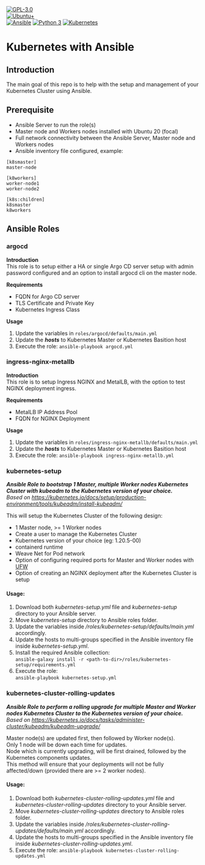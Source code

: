 [![GPL-3.0](https://img.shields.io/badge/license-GPL--3.0-BE0000?style=plastic)](#)  
[![Ubuntu+](https://img.shields.io/badge/Ubuntu-DD4814?style=plastic)](#)  
[![Ansible](https://img.shields.io/badge/Ansible-131211?style=plastic)](#) [![Python 3](https://img.shields.io/badge/Python-3-3673A5?style=plastic)](#)   [![Kubernetes](https://img.shields.io/badge/Kubernetes-326CE5?style=plastic)](#)  
  
# Kubernetes with Ansible
  
## Introduction
The main goal of this repo is to help with the setup and management of your Kubernetes Cluster using Ansible.
  
## Prerequisite
* Ansible Server to run the role(s)
* Master node and Workers nodes installed with Ubuntu 20 (focal)
* Full network connectivity between the Ansible Server, Master node and Workers nodes
* Ansible inventory file configured, example:  
```
[k8smaster]  
master-node  
  
[k8workers]  
worker-node1  
worker-node2  
  
[k8s:children]  
k8smaster  
k8workers  
```
  
## Ansible Roles
  
### argocd
  
**Introduction**  
This role is to setup either a HA or single Argo CD server setup with admin password configured and an option to install argocd cli on the master node.
  
**Requirements**  
* FQDN for Argo CD server
* TLS Certificate and Private Key
* Kubernetes Ingress Class
  
**Usage**  
1. Update the variables in `roles/argocd/defaults/main.yml`
2. Update the ***hosts*** to Kubernetes Master or Kubernetes Basition host
3.  Execute the role: `ansible-playbook argocd.yml`

### ingress-nginx-metallb
  
**Introduction**  
This role is to setup Ingress NGINX and MetalLB, with the option to test NGINX deployment ingress.
  
**Requirements**  
* MetalLB IP Address Pool
* FQDN for NGINX Deployment
  
**Usage**  
1. Update the variables in `roles/ingress-nginx-metallb/defaults/main.yml`
2. Update the ***hosts*** to Kubernetes Master or Kubernetes Basition host
3.  Execute the role: `ansible-playbook ingress-nginx-metallb.yml`
  
### kubernetes-setup
***Ansible Role to bootstrap 1 Master, multiple Worker nodes Kubernetes Cluster with kubeadm to the Kubernetes version of your choice.***  
*Based on https://kubernetes.io/docs/setup/production-environment/tools/kubeadm/install-kubeadm/*  
  
This will setup the Kubernetes Cluster of the following design:  
* 1 Master node, >= 1 Worker nodes
* Create a user to manage the Kubernetes Cluster
* Kubernetes version of your choice (eg: 1.20.5-00)
* containerd runtime
* Weave Net for Pod network
* Option of configuring required ports for Master and Worker nodes with [UFW](https://wiki.ubuntu.com/UncomplicatedFirewall)
* Option of creating an NGINX deployment after the Kubernetes Cluster is setup

#### Usage:  
1. Download both *kubernetes-setup.yml* file and *kubernetes-setup* directory to your Ansible server.
2. Move *kubernetes-setup* directory to Ansible roles folder.
3. Update the variables inside *<path-to-dir>/roles/kubernetes-setup/defaults/main.yml* accordingly.
4. Update the hosts to multi-groups specified in the Ansible inventory file inside *kubernetes-setup.yml*.
5. Install the required Ansible collection:  
`ansible-galaxy install -r <path-to-dir>/roles/kubernetes-setup/requirements.yml`
7. Execute the role:  
`ansible-playbook kubernetes-setup.yml`
  
  
### kubernetes-cluster-rolling-updates  
***Ansible Role to perform a rolling upgrade for multiple Master and Worker nodes Kubernetes Cluster to the Kubernetes version of your choice.***  
*Based on https://kubernetes.io/docs/tasks/administer-cluster/kubeadm/kubeadm-upgrade/*  
  
Master node(s) are updated first, then followed by Worker node(s).  
Only 1 node will be down each time for updates.  
Node which is currently upgrading, will be first drained, followed by the Kubernetes components updates.  
This method will ensure that your deployments will not be fully affected/down (provided there are >= 2 worker nodes).  
#### Usage:  
1. Download both *kubernetes-cluster-rolling-updates.yml* file and *kubernetes-cluster-rolling-updates* directory to your Ansible server.
2. Move *kubernetes-cluster-rolling-updates* directory to Ansible roles folder.
3. Update the variables inside *<path-to-dir>/roles/kubernetes-cluster-rolling-updates/defaults/main.yml* accordingly.
4. Update the hosts to multi-groups specified in the Ansible inventory file inside *kubernetes-cluster-rolling-updates.yml*.
5. Execute the role: `ansible-playbook kubernetes-cluster-rolling-updates.yml`
